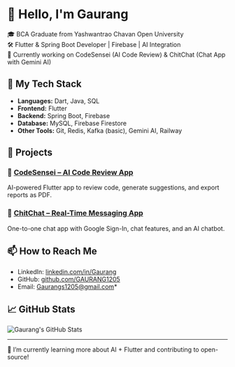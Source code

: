 # 👋 Hello, I'm Gaurang

🎓 BCA Graduate from Yashwantrao Chavan Open University  
🛠️ Flutter & Spring Boot Developer | Firebase | AI Integration  
🚀 Currently working on CodeSensei (AI Code Review) & ChitChat (Chat App with Gemini AI)

## 🚀 My Tech Stack
- **Languages:** Dart, Java, SQL
- **Frontend:** Flutter
- **Backend:** Spring Boot, Firebase
- **Database:** MySQL, Firebase Firestore
- **Other Tools:** Git, Redis, Kafka (basic), Gemini AI, Railway

## 🧩 Projects

### 🔹 [CodeSensei – AI Code Review App](https://github.com/GAURANG1205/codesensei)
AI-powered Flutter app to review code, generate suggestions, and export reports as PDF.

### 🔹 [ChitChat – Real-Time Messaging App](https://github.com/GAURANG1205/ChitChat)
One-to-one chat app with Google Sign-In, chat features, and an AI chatbot.

## 📫 How to Reach Me
- LinkedIn: [linkedin.com/in/Gaurang](https://www.linkedin.com/in/gaurang-singh-75a7432b2/)
- GitHub: [github.com/GAURANG1205](https://github.com/GAURANG1205)
- Email: Gaurangs1205@gmail.com*

## 📈 GitHub Stats

![Gaurang's GitHub Stats](https://github-readme-stats.vercel.app/api?username=GAURANG1205&show_icons=true&theme=radical)

---

🌱 I’m currently learning more about AI + Flutter and contributing to open-source!

